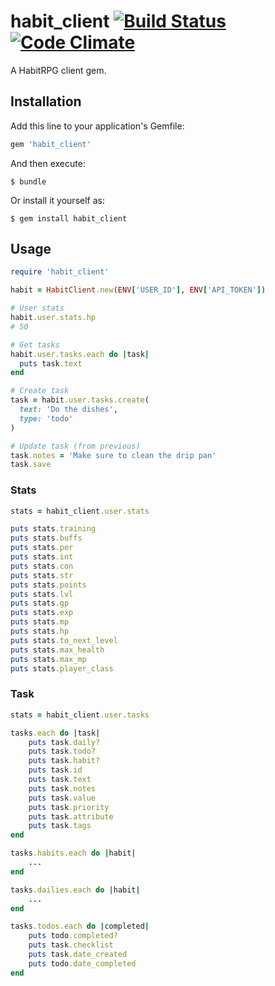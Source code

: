 habit_client [![Build Status](https://travis-ci.org/steeeve/habit_client.svg?branch=master)](https://travis-ci.org/steeeve/habit_client) [![Code Climate](https://codeclimate.com/github/steeeve/habit_client/badges/gpa.svg)](https://codeclimate.com/github/steeeve/habit_client)
============

A HabitRPG client gem.

Installation
------------

Add this line to your application's Gemfile:

```ruby
gem 'habit_client'
```

And then execute:

    $ bundle

Or install it yourself as:

    $ gem install habit_client

Usage
-----

```ruby
require 'habit_client'

habit = HabitClient.new(ENV['USER_ID'], ENV['API_TOKEN'])

# User stats
habit.user.stats.hp
# 50

# Get tasks
habit.user.tasks.each do |task|
  puts task.text
end

# Create task
task = habit.user.tasks.create(
  text: 'Do the dishes',
  type: 'todo'
)

# Update task (from previous)
task.notes = 'Make sure to clean the drip pan'
task.save
```

### Stats
```ruby
stats = habit_client.user.stats

puts stats.training
puts stats.buffs
puts stats.per
puts stats.int
puts stats.con
puts stats.str
puts stats.points
puts stats.lvl
puts stats.gp
puts stats.exp
puts stats.mp
puts stats.hp
puts stats.to_next_level
puts stats.max_health
puts stats.max_mp
puts stats.player_class
```

### Task
```ruby
stats = habit_client.user.tasks

tasks.each do |task|
    puts task.daily?
    puts task.todo?
    puts task.habit?
    puts task.id
    puts task.text
    puts task.notes
    puts task.value
    puts task.priority
    puts task.attribute
    puts task.tags
end

tasks.habits.each do |habit|
    ...
end

tasks.dailies.each do |habit|
    ...
end

tasks.todos.each do |completed|
    puts todo.completed?
    puts task.checklist
    puts task.date_created
    puts todo.date_completed
end
```
